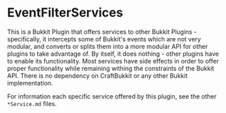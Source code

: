 EventFilterServices
===================

This is a Bukkit Plugin that offers services to other Bukkit Plugins - specifically, it intercepts some of Bukkit's events which are not very modular, and converts or splits them into a more modular API for other plugins to take advantage of. By itself, it does nothing - other plugins have to enable its functionality. Most services have side effects in order to offer proper functionality while remaining withing the constraints of the Bukkit API. There is no dependency on CraftBukkit or any other Bukkit implementation.

For information each specific service offered by this plugin, see the other `*Service.md` files.
